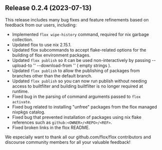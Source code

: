 ## Release 0.2.4 (2023-07-13)

This release includes many bug fixes and feature refinements based on feedback from our users, including:
- Implemented `flox wipe-history` command, required for nix garbage collection. 
- Updated flox to use nix 2.15.1.
- Updated flox subcommands to accept flake-related options for the building of flox environment packages.
- Updated `flox publish` so it can be used non-interactively by passing --upload-to '' --download-from '' ( empty strings ).
- Updated `flox publish` to allow the publishing of packages from branches other than the default branch.
- Updated `flox publish` so you can now run publish without needing access to builtfilter and building builtfilter is no longer required at runtime.
- Fixed bug in the parsing of command arguments passed to `flox activate`.
- Fixed bug related to installing "unfree" packages from the flox managed nixpkgs catalog.
- Fixed bug that prevented installation of packages using nix flake references such as `github:<OWNER>/<REPO>/<REF>`.
- Fixed broken links in the flox README.

We especially want to thank all our github.com/flox/flox contributors and discourse community members for all your valuable feedback!
